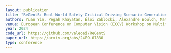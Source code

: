 ```yaml
---
layout: publication
title: "ReGentS: Real-World Safety-Critical Driving Scenario Generation Made Stable"
authors: Yuan Yin, Pegah Khayatan, Éloi Zablocki, Alexandre Boulch, Matthieu Cord
venue: European Conference on Computer Vision (ECCV) Workshop on Multimodal Perception and Comprehension of Corner Cases in Autonomous Driving (W-CODA)
year: 2024
code_url: https://github.com/valeoai/ReGentS
paper_url: https://arxiv.org/abs/2409.07830
type: conference
---
```


